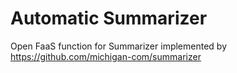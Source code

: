 # Automatic Summarizer

Open FaaS function for Summarizer implemented by https://github.com/michigan-com/summarizer